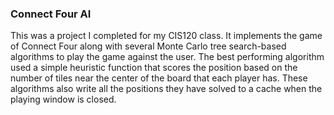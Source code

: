 ### Connect Four AI

This was a project I completed for my CIS120 class. It implements the game of Connect Four along with several Monte Carlo tree search-based algorithms to play the game against the user.
The best performing algorithm used a simple heuristic function that scores the position based on the number of tiles near the center of the board that each player has.
These algorithms also write all the positions they have solved to a cache when the playing window is closed.

